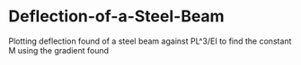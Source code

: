 # Deflection-of-a-Steel-Beam
Plotting deflection found of a steel beam against PL^3/EI to find the constant M using the gradient found
